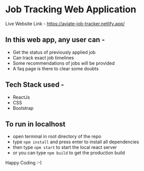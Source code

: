 # Job Tracking Web Application

Live Website Link - https://aviate-job-tracker.netlify.app/

## In this web app, any user can -
- Get the status of previously applied job
- Can track exact job timelines
- Some recommendations of jobs will be provided
- A faq page is there to clear some doubts

## Tech Stack used -
- ReactJs
- CSS
- Bootstrap

## To run in localhost
- open terminal in root directory of the repo
- type `npm install` and press enter to install all dependencies
- then type `npm start` to start the local react server
- or you can type `npm build` to get the production build

Happy Coding :-)
